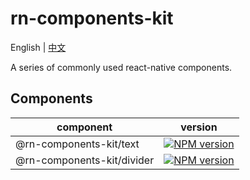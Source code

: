 # rn-components-kit

English | [中文](./README.zh-CN.md)

A series of commonly used react-native components.

## Components

|component|version|
|---------|-------|
|@rn-components-kit/text|[![NPM version](https://img.shields.io/npm/v/@rn-components-kit/text.svg)](https://www.npmjs.com/package/@rn-components-kit/text)|
|@rn-components-kit/divider|[![NPM version](https://img.shields.io/npm/v/@rn-components-kit/divider.svg)](https://www.npmjs.com/package/@rn-components-kit/divider)|
